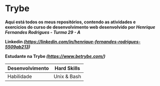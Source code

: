 # <strong> Trybe <strong>
  Aqui está todos os meus repositórios, contendo as atividades e exercícios do curso de desenvolvimento web desenvolvido por _Henrique Fernandes Rodrigues - Turma 29 - A_
  
  
  
  Linkedin _(https://linkedin.com/in/henrique-fernandes-rodrigues-5509ab213)_
  
  
  Estudante na Trybe _(https://www.betrybe.com/)_


Desenvolvimento | Hard Skills
--------------- | ---------------
Habilidade      |  Unix & Bash
